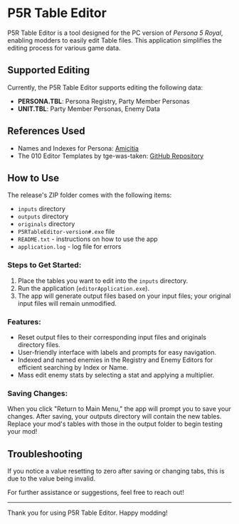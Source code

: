 # P5R Table Editor

P5R Table Editor is a tool designed for the PC version of *Persona 5 Royal*, enabling modders to easily edit Table files. This application simplifies the editing process for various game data.

## Supported Editing

Currently, the P5R Table Editor supports editing the following data:

- **PERSONA.TBL**: Persona Registry, Party Member Personas
- **UNIT.TBL**: Party Member Personas, Enemy Data

## References Used

- Names and Indexes for Persona: [Amicitia](https://amicitia.miraheze.org/wiki/Persona_5_Royal/Personas)
- The 010 Editor Templates by tge-was-taken: [GitHub Repository](https://github.com/tge-was-taken/010-Editor-Templates)

## How to Use

The release's ZIP folder comes with the following items:

- `inputs` directory
- `outputs` directory
- `originals` directory
- `P5RTableEditor-version#.exe` file
- `README.txt` - instructions on how to use the app
- `application.log` - log file for errors

### Steps to Get Started:

1. Place the tables you want to edit into the `inputs` directory.
2. Run the application (`editorApplication.exe`).
3. The app will generate output files based on your input files; your original input files will remain unmodified.

### Features:

- Reset output files to their corresponding input files and originals directory files.
- User-friendly interface with labels and prompts for easy navigation.
- Indexed and named enemies in the Registry and Enemy Editors for efficient searching by Index or Name.
- Mass edit enemy stats by selecting a stat and applying a multiplier.

### Saving Changes:

When you click "Return to Main Menu," the app will prompt you to save your changes. After saving, your outputs directory will contain the new tables. Replace your mod's tables with those in the output folder to begin testing your mod!

## Troubleshooting

If you notice a value resetting to zero after saving or changing tabs, this is due to the value being invalid. 

For further assistance or suggestions, feel free to reach out!

---

Thank you for using P5R Table Editor. Happy modding!
